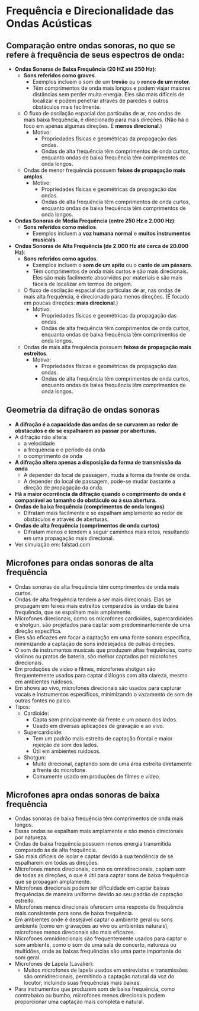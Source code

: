 # Frequência e Direcionalidade das Ondas Acústicas

## Comparação entre ondas sonoras, no que se refere à frequência de seus espectros de onda:
- **Ondas Sonoras de Baixa Frequência (20 HZ até 250 Hz)**:
    - **Sons referidos como graves**.
        - Exemplos incluem o som de um **trovão** ou o **ronco de um motor**.
        - Têm comprimentos de onda mais longos e podem viajar maiores distâncias sem perder muita energia. Eles são mais difíceis de localizar e podem penetrar através de paredes e outros obstáculos mais facilmente.
    - O fluxo de oscilação espacial das partículas de ar, nas ondas de mais baixa frequência, é  direcionado para mais direções. (Não há o foco em apenas algumas direções. É **menos direcional**.)    
        - Motivo:
            - Propriedades físicas e geométricas da propagação das ondas. 
            - Ondas de alta frequência têm comprimentos de onda curtos, enquanto ondas de baixa frequência têm comprimentos de onda longos.
    - Ondas de menor frequência possuem **feixes de propagação mais amplos**.
        - Motivo: 
            - Propriedades físicas e geométricas da propagação das ondas. 
            - Ondas de alta frequência têm comprimentos de onda curtos, enquanto ondas de baixa frequência têm comprimentos de onda longos.
- **Ondas Sonoras de Média Frequência (entre 250 Hz e 2.000 Hz)**:
    - **Sons referidos como médios**.
        - Exemplos incluem a **voz humana normal** e **muitos instrumentos musicais**.
- **Ondas Sonoras de Alta Frequência (de 2.000 Hz até cerca de 20.000 Hz)**:
    - **Sons referidos como agudos**.
        - Exemplos incluem o **som de um apito** ou o **canto de um pássaro**.
        - Têm comprimentos de onda mais curtos e são mais direcionais. Eles são mais facilmente absorvidos por materiais e são mais fáceis de localizar em termos de origem.
    - O fluxo de oscilação espacial das partículas de ar, nas ondas de mais alta frequência, é  direcionado para menos direções. (É focado em poucas direções: **mais direcional**.)
        - Motivo:
            - Propriedades físicas e geométricas da propagação das ondas. 
            - Ondas de alta frequência têm comprimentos de onda curtos, enquanto ondas de baixa frequência têm comprimentos de onda longos.
    - Ondas de mais alta frequência possuem **feixes de propagação mais estreitos**.
        - Motivo:
            - Propriedades físicas e geométricas da propagação das ondas. 
            - Ondas de alta frequência têm comprimentos de onda curtos, enquanto ondas de baixa frequência têm comprimentos de onda longos.

## Geometria da difração de ondas sonoras
- **A difração é a capacidade das ondas de se curvarem ao redor de obstáculos e de se espalharem ao passar por aberturas.**
- A difração não altera:
    - a velocidade
    - a frequência e o período da onda
    - o comprimento de onda
- **A difração altera apenas a disposição da forma de transmissão da onda**
    -  A depender do local de passagem, muda a forma da frente de onda.
    -  A depender do local de passagem, pode-se mudar bastante a direção de propagação da onda.
- **Há a maior ocorrência da difração quando o comprimento de onda é comparável ao tamanho do obstáculo ou à sua abertura.**
- **Ondas de baixa frequência (comprimentos de onda longos)**
    - Difratam mais facilmente e se espalham amplamente ao redor de obstáculos e através de aberturas.
- **Ondas de alta frequência (comprimentos de onda curtos)**
    - Difratam menos e tendem a seguir caminhos mais retos, resultando em uma propagação mais direcional.
- Ver simulação em: falstad.com

## Microfones para ondas sonoras de alta frequência
- Ondas sonoras de alta frequência têm comprimentos de onda mais curtos.
- Ondas de alta frequência tendem a ser mais direcionais. Elas se propagam em feixes mais estreitos comparados às ondas de baixa frequência, que se espalham mais amplamente.
- Microfones direcionais, como os microfones cardioides, supercardioides e shotgun, são projetados para captar som predominantemente de uma direção específica.
- Eles são eficazes em focar a captação em uma fonte sonora específica, minimizando a captação de sons indesejados de outras direções.
- O som de instrumentos musicais que produzem altas frequências, como violinos ou pratos de bateria, são melhor captados por microfones direcionais.
- Em produções de vídeo e filmes, microfones shotgun são frequentemente usados para captar diálogos com alta clareza, mesmo em ambientes ruidosos.
- Em shows ao vivo, microfones direcionais são usados para capturar vocais e instrumentos específicos, minimizando o vazamento de som de outras fontes no palco.
- Tipos:
    - Cardioide:
        - Capta som principalmente da frente e um pouco dos lados.
        - Usado em diversas aplicações de gravação e ao vivo.
    - Supercardioide:
        - Tem um padrão mais estreito de captação frontal e maior rejeição de som dos lados.
        - Útil em ambientes ruidosos.
    - Shotgun:
        - Muito direcional, captando som de uma área estreita diretamente à frente do microfone.
        - Comumente usado em produções de filmes e vídeo.

## Microfones apra ondas sonoras de baixa frequência
- Ondas sonoras de baixa frequência têm comprimentos de onda mais longos.
- Essas ondas se espalham mais amplamente e são menos direcionais por natureza.
- Ondas de baixa frequência possuem menos energia transmitida comparado às de alta frequência.
- São mais difíceis de isolar e captar devido à sua tendência de se espalharem em todas as direções.
- Microfones menos direcionais, como os omnidirecionais, captam som de todas as direções, o que é útil para captar sons de baixa frequência que se propagam amplamente.
- Microfones direcionais podem ter dificuldade em captar baixas frequências de maneira uniforme devido ao seu padrão de captação estreito.
- Microfones menos direcionais oferecem uma resposta de frequência mais consistente para sons de baixa frequência.
- Em ambientes onde é desejável captar o ambiente geral ou sons ambiente (como em gravações ao vivo ou ambientes naturais), microfones menos direcionais são mais eficazes.
- Microfones omnidirecionais são frequentemente usados para captar o som ambiente, como o som de uma sala de concerto, natureza ou multidões, onde as baixas frequências são uma parte importante do som geral.
- Microfones de Lapela (Lavalier):
    - Muitos microfones de lapela usados em entrevistas e transmissões são omnidirecionais, permitindo a captação natural da voz do locutor, incluindo suas frequências mais baixas.
- Para instrumentos que produzem som de baixa frequência, como contrabaixo ou bumbo, microfones menos direcionais podem proporcionar uma captação mais completa e natural.